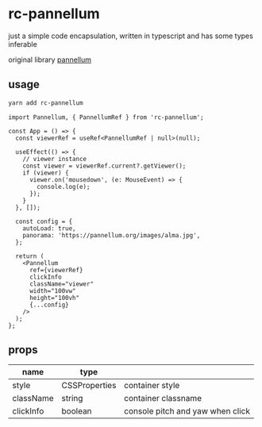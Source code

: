 # rc-pannellum

just a simple code encapsulation, written in typescript and has some types inferable

original library [pannellum](https://github.com/mpetroff/pannellum)

## usage

```sh
yarn add rc-pannellum
```

```tsx
import Pannellum, { PannellumRef } from 'rc-pannellum';

const App = () => {
  const viewerRef = useRef<PannellumRef | null>(null);

  useEffect(() => {
    // viewer instance
    const viewer = viewerRef.current?.getViewer();
    if (viewer) {
      viewer.on('mousedown', (e: MouseEvent) => {
        console.log(e);
      });
    }
  }, []);

  const config = {
    autoLoad: true,
    panorama: 'https://pannellum.org/images/alma.jpg',
  };

  return (
    <Pannellum
      ref={viewerRef}
      clickInfo
      className="viewer"
      width="100vw"
      height="100vh"
      {...config}
    />
  );
};
```
## props

| name      | type          |                                  |
| --------- | ------------- | -------------------------------- |
| style     | CSSProperties | container style                  |
| className | string        | container classname              |
| clickInfo | boolean       | console pitch and yaw when click |


